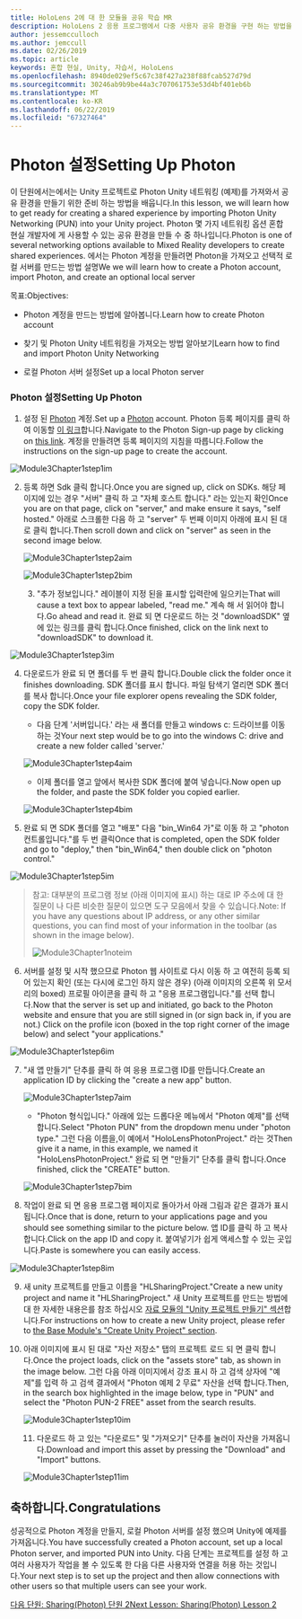 ```yaml
---
title: HoloLens 2에 대 한 모듈을 공유 학습 MR
description: HoloLens 2 응용 프로그램에서 다중 사용자 공유 환경을 구현 하는 방법을 알아보려면이 과정을 완료 합니다.
author: jessemcculloch
ms.author: jemccull
ms.date: 02/26/2019
ms.topic: article
keywords: 혼합 현실, Unity, 자습서, HoloLens
ms.openlocfilehash: 8940de029ef5c67c38f427a238f88fcab527d79d
ms.sourcegitcommit: 30246ab9b9be44a3c707061753e53d4bf401eb6b
ms.translationtype: MT
ms.contentlocale: ko-KR
ms.lasthandoff: 06/22/2019
ms.locfileid: "67327464"
---
```

# <a name="setting-up-photon"></a><span data-ttu-id="03e05-104">Photon 설정</span><span class="sxs-lookup"><span data-stu-id="03e05-104">Setting Up Photon</span></span>

<span data-ttu-id="03e05-105">이 단원에서는에서는 Unity 프로젝트로 Photon Unity 네트워킹 (예제)를 가져와서 공유 환경을 만들기 위한 준비 하는 방법을 배웁니다.</span><span class="sxs-lookup"><span data-stu-id="03e05-105">In this lesson, we will learn how to get ready for creating a shared experience by importing Photon Unity Networking (PUN) into your Unity project.</span></span> <span data-ttu-id="03e05-106">Photon 몇 가지 네트워킹 옵션 혼합 현실 개발자에 게 사용할 수 있는 공유 환경을 만들 수 중 하나입니다.</span><span class="sxs-lookup"><span data-stu-id="03e05-106">Photon is one of several networking options available to Mixed Reality developers to create shared experiences.</span></span> <span data-ttu-id="03e05-107">에서는 Photon 계정을 만들려면 Photon을 가져오고 선택적 로컬 서버를 만드는 방법 설명</span><span class="sxs-lookup"><span data-stu-id="03e05-107">We we will learn how to create a Photon account, import Photon, and create an optional local server</span></span>

<span data-ttu-id="03e05-108">목표:</span><span class="sxs-lookup"><span data-stu-id="03e05-108">Objectives:</span></span>

* <span data-ttu-id="03e05-109">Photon 계정을 만드는 방법에 알아봅니다.</span><span class="sxs-lookup"><span data-stu-id="03e05-109">Learn how to create Photon account</span></span>

* <span data-ttu-id="03e05-110">찾기 및 Photon Unity 네트워킹을 가져오는 방법 알아보기</span><span class="sxs-lookup"><span data-stu-id="03e05-110">Learn how to find and import Photon Unity Networking</span></span>

* <span data-ttu-id="03e05-111">로컬 Photon 서버 설정</span><span class="sxs-lookup"><span data-stu-id="03e05-111">Set up a local Photon server</span></span>

  

### <a name="setting-up-photon"></a><span data-ttu-id="03e05-112">Photon 설정</span><span class="sxs-lookup"><span data-stu-id="03e05-112">Setting Up Photon</span></span>

1. <span data-ttu-id="03e05-113">설정 된 [Photon](https://dashboard.photonengine.com/en-US/Account/SignUp) 계정.</span><span class="sxs-lookup"><span data-stu-id="03e05-113">Set up a [Photon](https://dashboard.photonengine.com/en-US/Account/SignUp) account.</span></span> <span data-ttu-id="03e05-114">Photon 등록 페이지를 클릭 하 여 이동할 [이 링크](https://dashboard.photonengine.com/en-US/Account/SignUp)합니다.</span><span class="sxs-lookup"><span data-stu-id="03e05-114">Navigate to the Photon Sign-up page by clicking on [this link](https://dashboard.photonengine.com/en-US/Account/SignUp).</span></span> <span data-ttu-id="03e05-115">계정을 만들려면 등록 페이지의 지침을 따릅니다.</span><span class="sxs-lookup"><span data-stu-id="03e05-115">Follow the instructions on the sign-up page to create the account.</span></span> 
   

![Module3Chapter1step1im](images/module3chapter1step1im.PNG)

2. <span data-ttu-id="03e05-117">등록 하면 Sdk 클릭 합니다.</span><span class="sxs-lookup"><span data-stu-id="03e05-117">Once you are signed up, click on SDKs.</span></span> <span data-ttu-id="03e05-118">해당 페이지에 있는 경우 "서버" 클릭 하 고 "자체 호스트 합니다." 라는 있는지 확인</span><span class="sxs-lookup"><span data-stu-id="03e05-118">Once you are on that page, click on "server," and make ensure it says, "self hosted."</span></span> <span data-ttu-id="03e05-119">아래로 스크롤한 다음 하 고 "server" 두 번째 이미지 아래에 표시 된 대로 클릭 합니다.</span><span class="sxs-lookup"><span data-stu-id="03e05-119">Then scroll down and click on "server" as seen in the second image below.</span></span>

   

   ![Module3Chapter1step2aim](images/module3chapter1step2aim.PNG)

   ![Module3Chapter1step2bim](images/module3chapter1step2bim.PNG)
   
   3. <span data-ttu-id="03e05-122">"추가 정보입니다." 레이블이 지정 된을 표시할 입력란에 일으키는</span><span class="sxs-lookup"><span data-stu-id="03e05-122">That will cause a text box to appear labeled, "read me."</span></span> <span data-ttu-id="03e05-123">계속 해 서 읽어야 합니다.</span><span class="sxs-lookup"><span data-stu-id="03e05-123">Go ahead and read it.</span></span> <span data-ttu-id="03e05-124">완료 되 면 다운로드 하는 것 "downloadSDK" 옆에 있는 링크를 클릭 합니다.</span><span class="sxs-lookup"><span data-stu-id="03e05-124">Once finished, click on the link next to "downloadSDK" to download it.</span></span>


![Module3Chapter1step3im](images/module3chapter1step3im.PNG)

4. <span data-ttu-id="03e05-126">다운로드가 완료 되 면 폴더를 두 번 클릭 합니다.</span><span class="sxs-lookup"><span data-stu-id="03e05-126">Double click the folder once it finishes downloading.</span></span>  <span data-ttu-id="03e05-127">SDK 폴더를 표시 합니다. 파일 탐색기 열리면 SDK 폴더를 복사 합니다.</span><span class="sxs-lookup"><span data-stu-id="03e05-127">Once your file explorer opens revealing the SDK folder, copy the SDK folder.</span></span>
   
   - <span data-ttu-id="03e05-128">다음 단계 '서버입니다.' 라는 새 폴더를 만들고 windows c: 드라이브를 이동 하는 것</span><span class="sxs-lookup"><span data-stu-id="03e05-128">Your next step would be to go into the windows C: drive and create a new folder called 'server.'</span></span>
   
   ![Module3Chapter1step4aim](images/module3chapter1step4aim.PNG)
   
   - <span data-ttu-id="03e05-130">이제 폴더를 열고 앞에서 복사한 SDK 폴더에 붙여 넣습니다.</span><span class="sxs-lookup"><span data-stu-id="03e05-130">Now open up the folder, and paste the SDK folder you copied earlier.</span></span>
   
   ![Module3Chapter1step4bim](images/module3chapter1step4bim.PNG)
   
5. <span data-ttu-id="03e05-132">완료 되 면 SDK 폴더를 열고 "배포" 다음 "bin_Win64 가"로 이동 하 고 "photon 컨트롤입니다."를 두 번 클릭</span><span class="sxs-lookup"><span data-stu-id="03e05-132">Once that is completed, open the SDK folder and go to "deploy," then "bin_Win64," then double click on "photon control."</span></span>


![Module3Chapter1step5im](images/module3chapter1step5im.PNG)

> <span data-ttu-id="03e05-134">참고: 대부분의 프로그램 정보 (아래 이미지에 표시) 하는 대로 IP 주소에 대 한 질문이 나 다른 비슷한 질문이 있으면 도구 모음에서 찾을 수 있습니다.</span><span class="sxs-lookup"><span data-stu-id="03e05-134">Note: If you have any questions about IP address, or any other similar questions, you can find most of your information in the toolbar (as shown in the image below).</span></span>
>
> ![Module3Chapter1noteim](images/module3chapter1noteim.PNG)

6. <span data-ttu-id="03e05-136">서버를 설정 및 시작 했으므로 Photon 웹 사이트로 다시 이동 하 고 여전히 등록 되어 있는지 확인 (또는 다시에 로그인 하지 않은 경우) (아래 이미지의 오른쪽 위 모서리의 boxed) 프로필 아이콘을 클릭 하 고 "응용 프로그램입니다."를 선택 합니다.</span><span class="sxs-lookup"><span data-stu-id="03e05-136">Now that the server is set up and initiated, go back to the Photon website and ensure that you are still signed in (or sign back in, if you are not.) Click on the profile icon (boxed in the top right corner of the image below) and select "your applications."</span></span>
   

![Module3Chapter1step6im](images/module3chapter1step6im.PNG)

7. <span data-ttu-id="03e05-138">"새 앱 만들기" 단추를 클릭 하 여 응용 프로그램 ID를 만듭니다.</span><span class="sxs-lookup"><span data-stu-id="03e05-138">Create an application ID by clicking the "create a new app" button.</span></span>

   ![Module3Chapter1step7aim](images/module3chapter1step7aim.PNG)

   - <span data-ttu-id="03e05-140">"Photon 형식입니다." 아래에 있는 드롭다운 메뉴에서 "Photon 예제"를 선택 합니다.</span><span class="sxs-lookup"><span data-stu-id="03e05-140">Select "Photon PUN" from the dropdown menu under "photon type."</span></span> <span data-ttu-id="03e05-141">그런 다음 이름을,이 예에서 "HoloLensPhotonProject." 라는 것</span><span class="sxs-lookup"><span data-stu-id="03e05-141">Then give it a name, in this example, we named it "HoloLensPhotonProject."</span></span> <span data-ttu-id="03e05-142">완료 되 면 "만들기" 단추를 클릭 합니다.</span><span class="sxs-lookup"><span data-stu-id="03e05-142">Once finished, click the "CREATE" button.</span></span>

   ![Module3Chapter1step7bim](images/module3chapter1step7bim.PNG)

8. <span data-ttu-id="03e05-144">작업이 완료 되 면 응용 프로그램 페이지로 돌아가서 아래 그림과 같은 결과가 표시 됩니다.</span><span class="sxs-lookup"><span data-stu-id="03e05-144">Once that is done, return to your applications page and you should see something similar to the picture below.</span></span> <span data-ttu-id="03e05-145">앱 ID를 클릭 하 고 복사 합니다.</span><span class="sxs-lookup"><span data-stu-id="03e05-145">Click on the app ID and copy it.</span></span> <span data-ttu-id="03e05-146">붙여넣기가 쉽게 액세스할 수 있는 곳입니다.</span><span class="sxs-lookup"><span data-stu-id="03e05-146">Paste is somewhere you can easily access.</span></span>  
   

![Module3Chapter1step8im](images/module3chapter1step8im.PNG)

9. <span data-ttu-id="03e05-148">새 unity 프로젝트를 만들고 이름을 "HLSharingProject."</span><span class="sxs-lookup"><span data-stu-id="03e05-148">Create a new unity project and name it "HLSharingProject."</span></span> <span data-ttu-id="03e05-149">새 Unity 프로젝트를 만드는 방법에 대 한 자세한 내용은를 참조 하십시오 [자료 모듈의 "Unity 프로젝트 만들기" 섹션](https://docs.microsoft.com/en-us/windows/mixed-reality/mrlearning-base-ch1#create-new-unity-project)합니다.</span><span class="sxs-lookup"><span data-stu-id="03e05-149">For instructions on how to create a new Unity project, please refer to [the Base Module's "Create Unity Project" section](https://docs.microsoft.com/en-us/windows/mixed-reality/mrlearning-base-ch1#create-new-unity-project).</span></span> 


10. <span data-ttu-id="03e05-150">아래 이미지에 표시 된 대로 "자산 저장소" 탭의 프로젝트 로드 되 면 클릭 합니다.</span><span class="sxs-lookup"><span data-stu-id="03e05-150">Once the project loads, click on the "assets store" tab, as shown in the image below.</span></span> <span data-ttu-id="03e05-151">그런 다음 아래 이미지에서 강조 표시 하 고 검색 상자에 "예제"를 입력 하 고 검색 결과에서 "Photon 예제 2 무료" 자산을 선택 합니다.</span><span class="sxs-lookup"><span data-stu-id="03e05-151">Then, in the search box highlighted in the image below, type in "PUN" and select the "Photon PUN-2 FREE" asset from the search results.</span></span> 

    ![Module3Chapter1step10im](images/module3chapter1step10im.PNG)
    
    11. <span data-ttu-id="03e05-153">다운로드 하 고 있는 "다운로드" 및 "가져오기" 단추를 눌러이 자산을 가져옵니다.</span><span class="sxs-lookup"><span data-stu-id="03e05-153">Download and import this asset by pressing the "Download" and "Import" buttons.</span></span>
    
    ![Module3Chapter1step11im](images/module3chapter1step11im.PNG)

## <a name="congratulations"></a><span data-ttu-id="03e05-155">축하합니다.</span><span class="sxs-lookup"><span data-stu-id="03e05-155">Congratulations</span></span>

<span data-ttu-id="03e05-156">성공적으로 Photon 계정을 만들지, 로컬 Photon 서버를 설정 했으며 Unity에 예제를 가져옵니다.</span><span class="sxs-lookup"><span data-stu-id="03e05-156">You have successfully created a Photon account, set up a local Photon server, and imported PUN into Unity.</span></span> <span data-ttu-id="03e05-157">다음 단계는 프로젝트를 설정 하 고 여러 사용자가 작업을 볼 수 있도록 한 다음 다른 사용자와 연결을 허용 하는 것입니다.</span><span class="sxs-lookup"><span data-stu-id="03e05-157">Your next step is to set up the project and then allow connections with other users so that multiple users can see your work.</span></span> 

<span data-ttu-id="03e05-158">[다음 단원: Sharing(Photon) 단원 2](mrlearning-sharing(photon)-ch2.md)</span><span class="sxs-lookup"><span data-stu-id="03e05-158">[Next Lesson: Sharing(Photon) Lesson 2](mrlearning-sharing(photon)-ch2.md)</span></span>

